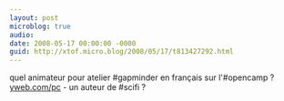 ```yaml
---
layout: post
microblog: true
audio: 
date: 2008-05-17 00:00:00 -0000
guid: http://xtof.micro.blog/2008/05/17/t813427292.html
---
```

quel animateur pour atelier #gapminder en français sur l'#opencamp ? [yweb.com/pc](http://yweb.com/pc) - un auteur de #scifi ?
